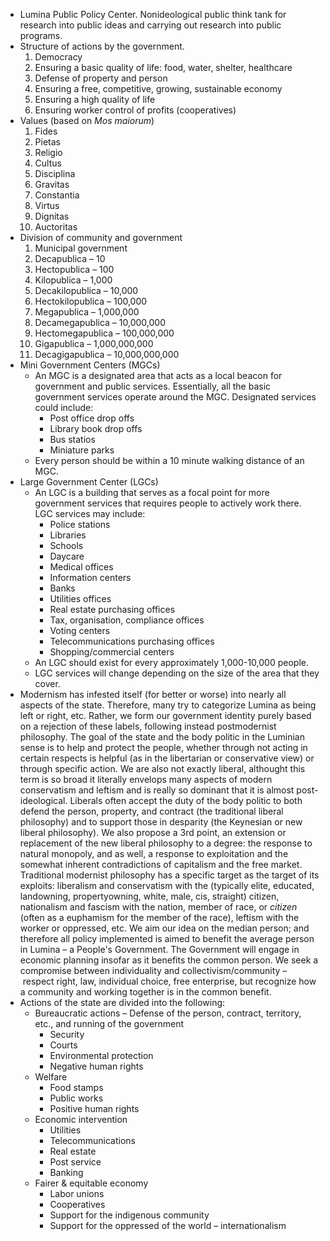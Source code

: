 * Lumina Public Policy Center. Nonideological public think tank for research into public ideas and carrying out research into public programs.
* Structure of actions by the government.
  1. Democracy
  2. Ensuring a basic quality of life: food, water, shelter, healthcare
  3. Defense of property and person
  4. Ensuring a free, competitive, growing, sustainable economy
  5. Ensuring a high quality of life
  6. Ensuring worker control of profits (cooperatives)
* Values (based on *Mos maiorum*)
  1. Fides
  2. Pietas
  3. Religio
  4. Cultus
  5. Disciplina
  6. Gravitas
  7. Constantia
  8. Virtus
  9. Dignitas
  10. Auctoritas
* Division of community and government
  1. Municipal government
  2. Decapublica – 10
  3. Hectopublica – 100
  4. Kilopublica – 1,000
  5. Decakilopublica – 10,000
  6. Hectokilopublica – 100,000
  7. Megapublica – 1,000,000
  8. Decamegapublica – 10,000,000
  9. Hectomegapublica – 100,000,000
  10. Gigapublica – 1,000,000,000
  11. Decagigapublica – 10,000,000,000
* Mini Government Centers (MGCs)
  * An MGC is a designated area that acts as a local beacon for government and public services. Essentially, all the basic government services operate around the MGC. Designated services could include:
    * Post office drop offs
    * Library book drop offs
    * Bus statios
    * Miniature parks
  * Every person should be within a 10 minute walking distance of an MGC.
* Large Government Center (LGCs)
  * An LGC is a building that serves as a focal point for more government services that requires people to actively work there. LGC services may include:
    * Police stations
    * Libraries
    * Schools
    * Daycare
    * Medical offices
    * Information centers
    * Banks
    * Utilities offices
    * Real estate purchasing offices
    * Tax, organisation, compliance offices
    * Voting centers
    * Telecommunications purchasing offices
    * Shopping/commercial centers
  * An LGC should exist for every approximately 1,000-10,000 people.
  * LGC services will change depending on the size of the area that they cover.
* Modernism has infested itself (for better or worse) into nearly all aspects of the state. Therefore, many try to categorize Lumina as being left or right, etc. Rather, we form our government identity purely based on a rejection of these labels, following instead postmodernist philosophy. The goal of the state and the body politic in the Luminian sense is to help and protect the people, whether through not acting in certain respects is helpful (as in the libertarian or conservative view) or through specific action. We are also not exactly liberal, althought this term is so broad it literally envelops many aspects of modern conservatism and leftism and is really so dominant that it is almost post-ideological. Liberals often accept the duty of the body politic to both defend the person, property, and contract (the traditional liberal philosophy) and to support those in desparity (the Keynesian or new liberal philosophy). We also propose a 3rd point, an extension or replacement of the new liberal philosophy to a degree: the response to natural monopoly, and as well, a response to exploitation and the somewhat inherent contradictions of capitalism and the free market. Traditional modernist philosophy has a specific target as the target of its exploits: liberalism and conservatism with the (typically elite, educated, landowning, propertyowning, white, male, cis, straight) citizen, nationalism and fascism with the nation, member of race, or *citizen* (often as a euphamism for the member of the race), leftism with the worker or oppressed, etc. We aim our idea on the median person; and therefore all policy implemented is aimed to benefit the average person in Lumina – a People's Government. The Government will engage in economic planning insofar as it benefits the common person. We seek a compromise between individuality and collectivism/community – respect right, law, individual choice, free enterprise, but recognize how a community and working together is in the common benefit.
* Actions of the state are divided into the following:
  * Bureaucratic actions – Defense of the person, contract, territory, etc., and running of the government
    * Security
    * Courts
    * Environmental protection
    * Negative human rights
  * Welfare
    * Food stamps
    * Public works
    * Positive human rights
  * Economic intervention
    * Utilities
    * Telecommunications
    * Real estate
    * Post service
    * Banking
  * Fairer & equitable economy
    * Labor unions
    * Cooperatives
    * Support for the indigenous community
    * Support for the oppressed of the world – internationalism
